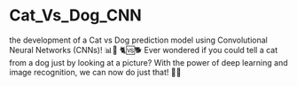 # Cat_Vs_Dog_CNN
 the development of a Cat vs Dog prediction model using Convolutional Neural Networks (CNNs)! 📊🤖  🐈🆚🐕 Ever wondered if you could tell a cat from a dog just by looking at a picture? With the power of deep learning and image recognition, we can now do just that! 📸💡
